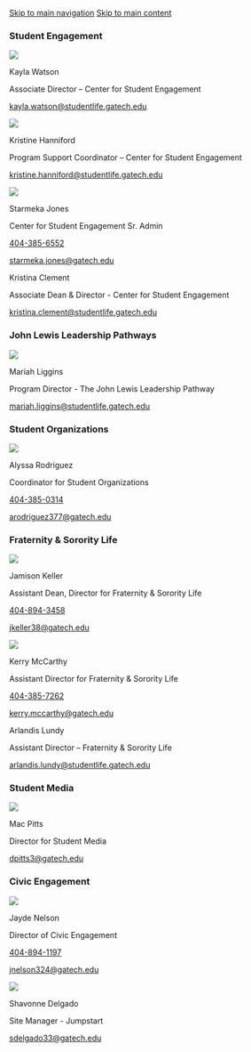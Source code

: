 [Skip to main navigation](https://studentengagement.gatech.edu/staff#main-navigation) [Skip to main content](https://studentengagement.gatech.edu/staff#main-content)

### Student Engagement

![](https://studentengagement.gatech.edu/sites/default/files/styles/staff_image_format/public/pictures/2023-09/headshot.png?itok=LQNqyKm7)

Kayla Watson

Associate Director – Center for Student Engagement

[kayla.watson@studentlife.gatech.edu](mailto:kayla.watson@studentlife.gatech.edu)

![](https://studentengagement.gatech.edu/sites/default/files/styles/staff_image_format/public/pictures/2024-01/MicrosoftTeams-image%20%281%29.jpeg?itok=3BevNCWl)

Kristine Hanniford

Program Support Coordinator – Center for Student Engagement

[kristine.hanniford@studentlife.gatech.edu](mailto:kristine.hanniford@studentlife.gatech.edu)

![](https://studentengagement.gatech.edu/sites/default/files/styles/staff_image_format/public/pictures/2023-06/23-R10406-P42-001.jpeg?itok=7OPAKytU)

Starmeka Jones

Center for Student Engagement Sr. Admin

[404-385-6552](tel:404-385-6552)

[starmeka.jones@gatech.edu](mailto:starmeka.jones@gatech.edu)

Kristina Clement

Associate Dean & Director - Center for Student Engagement

[kristina.clement@studentlife.gatech.edu](mailto:kristina.clement@studentlife.gatech.edu)

### John Lewis Leadership Pathways

![](https://studentengagement.gatech.edu/sites/default/files/styles/staff_image_format/public/pictures/2024-01/GT_Staff_April2023_30-1200x1804.jpg?itok=PaqznFer)

Mariah Liggins

Program Director - The John Lewis Leadership Pathway

[mariah.liggins@studentlife.gatech.edu](mailto:mariah.liggins@studentlife.gatech.edu)

### Student Organizations

![](https://studentengagement.gatech.edu/sites/default/files/styles/staff_image_format/public/pictures/2022-08/22C104060-P8-003.jpeg?itok=0MnibBmv)

Alyssa Rodriguez

Coordinator for Student Organizations

[404-385-0314](tel:404-385-0314)

[arodriguez377@gatech.edu](mailto:arodriguez377@gatech.edu)

### Fraternity & Sorority Life

![](https://studentengagement.gatech.edu/sites/default/files/styles/staff_image_format/public/pictures/2022-06/jamison_headshot.jpeg?itok=PlzOx64C)

Jamison Keller

Assistant Dean, Director for Fraternity & Sorority Life

[404-894-3458](tel:404-894-3458)

[jkeller38@gatech.edu](mailto:jkeller38@gatech.edu)

![](https://studentengagement.gatech.edu/sites/default/files/styles/staff_image_format/public/pictures/2023-06/23-R10406-P38-006.jpeg?itok=l6h2SwUt)

Kerry McCarthy

Assistant Director for Fraternity & Sorority Life

[404-385-7262](tel:404-385-7262)

[kerry.mccarthy@gatech.edu](mailto:kerry.mccarthy@gatech.edu)

Arlandis Lundy

Assistant Director – Fraternity & Sorority Life

[arlandis.lundy@studentlife.gatech.edu](mailto:arlandis.lundy@studentlife.gatech.edu)

### Student Media

![](https://studentengagement.gatech.edu/sites/default/files/styles/staff_image_format/public/pictures/2022-06/mac_pitts_dsc_0649.jpg?itok=xWcuzmSj)

Mac Pitts

Director for Student Media

[dpitts3@gatech.edu](mailto:dpitts3@gatech.edu)

### Civic Engagement

![](https://studentengagement.gatech.edu/sites/default/files/styles/staff_image_format/public/pictures/2022-08/Nelson_%20J-%20HeadShot.jpg?itok=2V8GUtxJ)

Jayde Nelson

Director of Civic Engagement

[404-894-1197](tel:404-894-1197)

[jnelson324@gatech.edu](mailto:jnelson324@gatech.edu)

![](https://studentengagement.gatech.edu/sites/default/files/styles/staff_image_format/public/pictures/2022-08/22C10406-P13-003.jpeg.jpg?itok=cNPiuze1)

Shavonne Delgado

Site Manager - Jumpstart

[sdelgado33@gatech.edu](mailto:sdelgado33@gatech.edu)